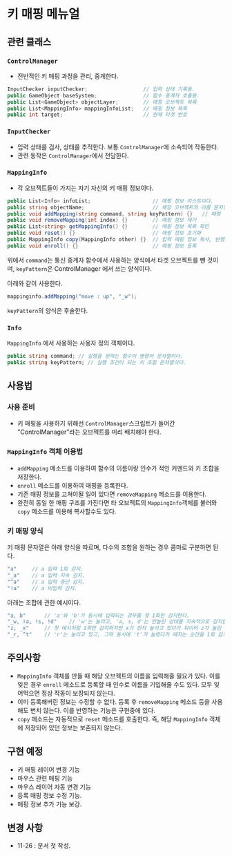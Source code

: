 # 키 매핑 메뉴얼

## 관련 클래스

### `ControlManager`

- 전반적인 키 매핑 과정을 관리, 중계한다.

```c#
InputChecker inputChecker;                  // 입력 상태 기록용.
public GameObject baseSystem;               // 함수 중계자 호출용.
public List<GameObject> objectLayer;        // 매핑 오브젝트 목록
public List<MappingInfo> mappingInfoList;   // 매핑 정보 목록
public int target;                          // 현재 타겟 번호
```

### `InputChecker`

- 입력 상태를 검사, 상태를 추적한다. 보통 `ControlManager`에 소속되어 작동한다.
- 관련 동작은 `ControlManager`에서 전담한다.

### `MappingInfo`

- 각 오브젝트들이 가지는 자기 자신의 키 매핑 정보이다.

```c#
public List<Info> infoList;                    // 매핑 정보 리스트이다.
public string objectName;                      // 해당 오브젝트의 이름 문자열이다.
public void addMapping(string command, string keyPattern) {}   // 매핑 정보 추가
public void removeMapping(int index) {}        // 매핑 정보 제거
public List<string> getMappingInfo() {}        // 매핑 정보 목록 확인
public void reset() {}                         // 매핑 정보 초기화
public MappingInfo copy(MappingInfo other) {}  // 입력 매핑 정보 복사, 반영(자동 초기화)
public void enroll() {}                        // 매핑 정보 등록
```

위에서 `command`는 통신 중계자 함수에서 사용하는 양식에서 타겟 오브젝트를 뺀 것이며, `keyPattern`은 ControlManager 에서 쓰는 양식이다.

아래와 같이 사용한다.

```c#
mappinginfo.addMapping("move : up", "_w");
```

`keyPattern`의 양식은 후술한다.

### `Info`

`MappingInfo` 에서 사용하는 사용자 정의 객체이다.

```c#
public string command; // 실행을 원하는 함수의 명령어 문자열이다.
public string keyPattern; // 실행 조건이 되는 키 조합 문자열이다.
```

## 사용법

### 사용 준비

- 키 매핑을 사용하기 위해선 `ControlManager`스크립트가 들어간 "ControlManager"라는 오브젝트를 미리 배치해야 한다.

### `MappingInfo` 객체 이용법

- `addMapping` 메소드를 이용하여 함수의 이름이랑 인수가 적인 커멘드와 키 조합을 저장한다.
- `enroll` 메소드를 이용하여 매핑을 등록한다.
- 기존 매핑 정보를 고쳐야될 일이 있다면 `removeMapping` 메소드를 이용한다.
- 완전히 동일 한 매핑 구조를 가진다면 타 오브젝트의 `MappingInfo`객체를 불러와 `copy` 메소드를 이용해 복사할수도 있다.

### 키 매핑 양식

키 매핑 문자열은 아래 양식을 따르며, 다수의 조합을 원하는 경우 콤마로 구분하면 된다.

```c#
"a"     // a 입력 1회 감지.
"_a"    // a 입력 지속 감지.
"^a"    // a 입력 중단 감지.
"!a"    // a 비입력 감지.
```

아래는 조합에 관한 예시이다.

```c#
"a, b"      // 'a'와 'b'가 동시에 입력되는 경우를 첫 1회만 감지한다.
"_w, !a, !s, !d"    // 'w'는 눌리고, 'a, s, d'는 안눌린 상태를 지속적으로 감지한다.
"z, _x"     // 첫 예시처럼 1회만 감지하지만 x가 먼저 눌리고 있다가 뒤이어 z가 눌린 경우에도 인식한다.
"_r, ^t"    // 'r'는 눌리고 있고, 그와 동시에 't'가 눌렀다가 떼지는 순간을 1회 감지한다.
```

## 주의사항

- `MappingInfo` 객체를 만들 때 해당 오브젝트의 이름을 입력해줄 필요가 있다. 이를 잊은 경우 `enroll` 메소드로 등록할 때 인수로 이름을 기입해줄 수도 있다. 모두 잊어먹으면 정상 작동이 보장되지 않는다.
- 이미 등록해버린 정보는 수정할 수 없다. 등록 후 `removeMapping` 메소드 등을 사용해도 변치 않는다. 이를 반영하는 기능은 구현중에 있다.
- `copy` 메소드는 자동적으로 `reset` 메소드를 호출한다. 즉, 해당 `MappingInfo` 객체에 저장되어 있던 정보는 보존되지 않는다.

## 구현 예정

- 키 매핑 레이어 변경 기능
- 마우스 관련 매핑 기능
- 마우스 레이어 자동 변경 기능
- 등록 매핑 정보 수정 기능.
- 매핑 정보 추가 기능 보강.

## 변경 사항

- 11-26 : 문서 첫 작성.
